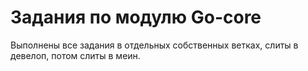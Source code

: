 # Задания по модулю Go-core

Выполнены все задания в отдельных собственных ветках, слиты в девелоп, потом слиты в меин.
